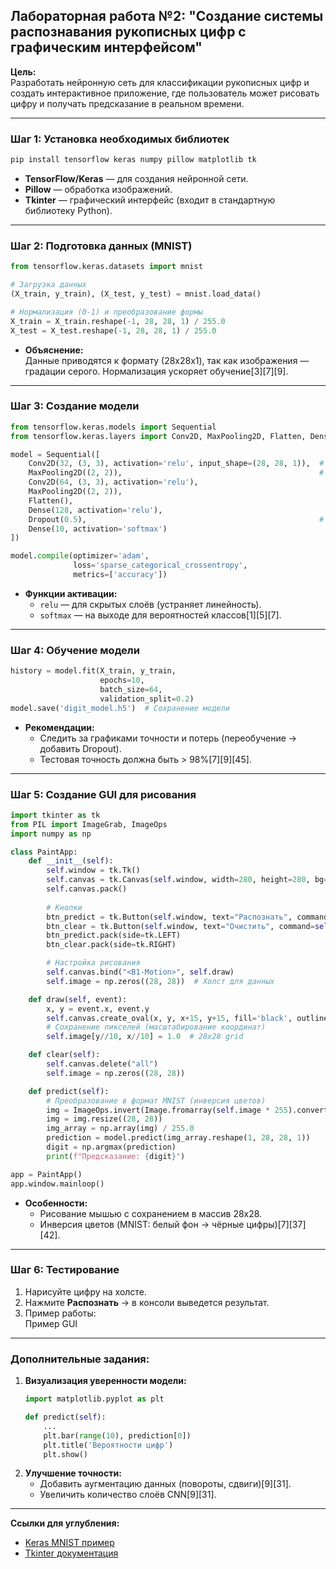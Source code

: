 ## Лабораторная работа №2: "Создание системы распознавания рукописных цифр с графическим интерфейсом"

**Цель:**  
Разработать нейронную сеть для классификации рукописных цифр и создать интерактивное приложение, где пользователь может рисовать цифру и получать предсказание в реальном времени.

---

### Шаг 1: Установка необходимых библиотек
```bash
pip install tensorflow keras numpy pillow matplotlib tk
```
- **TensorFlow/Keras** — для создания нейронной сети.
- **Pillow** — обработка изображений.
- **Tkinter** — графический интерфейс (входит в стандартную библиотеку Python).

---

### Шаг 2: Подготовка данных (MNIST)
```python
from tensorflow.keras.datasets import mnist

# Загрузка данных
(X_train, y_train), (X_test, y_test) = mnist.load_data()

# Нормализация (0-1) и преобразование формы
X_train = X_train.reshape(-1, 28, 28, 1) / 255.0
X_test = X_test.reshape(-1, 28, 28, 1) / 255.0
```
- **Объяснение:**  
  Данные приводятся к формату (28x28x1), так как изображения — градации серого. Нормализация ускоряет обучение[3][7][9].

---

### Шаг 3: Создание модели
```python
from tensorflow.keras.models import Sequential
from tensorflow.keras.layers import Conv2D, MaxPooling2D, Flatten, Dense, Dropout

model = Sequential([
    Conv2D(32, (3, 3), activation='relu', input_shape=(28, 28, 1)),  # Сверточный слой
    MaxPooling2D((2, 2)),                                            # Пулинг
    Conv2D(64, (3, 3), activation='relu'),
    MaxPooling2D((2, 2)),
    Flatten(),                                                       
    Dense(128, activation='relu'),
    Dropout(0.5),                                                    # Регуляризация
    Dense(10, activation='softmax')
])

model.compile(optimizer='adam', 
              loss='sparse_categorical_crossentropy', 
              metrics=['accuracy'])
```
- **Функции активации:**  
  - `relu` — для скрытых слоёв (устраняет линейность).  
  - `softmax` — на выходе для вероятностей классов[1][5][7].

---

### Шаг 4: Обучение модели
```python
history = model.fit(X_train, y_train, 
                    epochs=10, 
                    batch_size=64, 
                    validation_split=0.2)
model.save('digit_model.h5')  # Сохранение модели
```
- **Рекомендации:**  
  - Следить за графиками точности и потерь (переобучение → добавить Dropout).  
  - Тестовая точность должна быть > 98%[7][9][45].

---

### Шаг 5: Создание GUI для рисования
```python
import tkinter as tk
from PIL import ImageGrab, ImageOps
import numpy as np

class PaintApp:
    def __init__(self):
        self.window = tk.Tk()
        self.canvas = tk.Canvas(self.window, width=280, height=280, bg='white')
        self.canvas.pack()
        
        # Кнопки
        btn_predict = tk.Button(self.window, text="Распознать", command=self.predict)
        btn_clear = tk.Button(self.window, text="Очистить", command=self.clear)
        btn_predict.pack(side=tk.LEFT)
        btn_clear.pack(side=tk.RIGHT)

        # Настройка рисования
        self.canvas.bind("<B1-Motion>", self.draw)
        self.image = np.zeros((28, 28))  # Холст для данных

    def draw(self, event):
        x, y = event.x, event.y
        self.canvas.create_oval(x, y, x+15, y+15, fill='black', outline='black')
        # Сохранение пикселей (масштабирование координат)
        self.image[y//10, x//10] = 1.0  # 28x28 grid

    def clear(self):
        self.canvas.delete("all")
        self.image = np.zeros((28, 28))

    def predict(self):
        # Преобразование в формат MNIST (инверсия цветов)
        img = ImageOps.invert(Image.fromarray(self.image * 255).convert('L'))
        img = img.resize((28, 28))
        img_array = np.array(img) / 255.0
        prediction = model.predict(img_array.reshape(1, 28, 28, 1))
        digit = np.argmax(prediction)
        print(f"Предсказание: {digit}")

app = PaintApp()
app.window.mainloop()
```
- **Особенности:**  
  - Рисование мышью с сохранением в массив 28x28.  
  - Инверсия цветов (MNIST: белый фон → чёрные цифры)[7][37][42].

---

### Шаг 6: Тестирование
1. Нарисуйте цифру на холсте.
2. Нажмите **Распознать** → в консоли выведется результат.  
3. Пример работы:  
   Пример GUI

---

### Дополнительные задания:
1. **Визуализация уверенности модели:**
   ```python
   import matplotlib.pyplot as plt

   def predict(self):
       ...
       plt.bar(range(10), prediction[0])
       plt.title('Вероятности цифр')
       plt.show()
   ```
2. **Улучшение точности:**  
   - Добавить аугментацию данных (повороты, сдвиги)[9][31].  
   - Увеличить количество слоёв CNN[9][31].

---

**Ссылки для углубления:**  
- [Keras MNIST пример](https://keras.io/examples/vision/mnist_convnet/)  
- [Tkinter документация](https://docs.python.org/3/library/tkinter.html)

